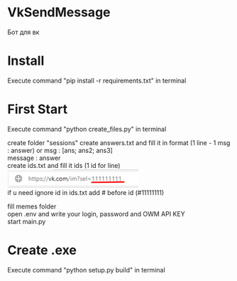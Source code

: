 # VkSendMessage
Бот для вк

# Install

Execute command "pip install -r requirements.txt" in terminal

# First Start

Execute command "python create_files.py" in terminal

create folder "sessions"
create answers.txt and fill it in format (1 line - 1 msg : answer) or msg : [ans; ans2; ans3]  
message : answer  
create ids.txt and fill it ids (1 id for line)  
![alt text](get_id.png "get user id")  
if u need ignore id in ids.txt add # before id (#11111111)

fill memes folder  
open .env and write your login, password and OWM API KEY  
start main.py

# Create .exe

Execute command "python setup.py build" in terminal
